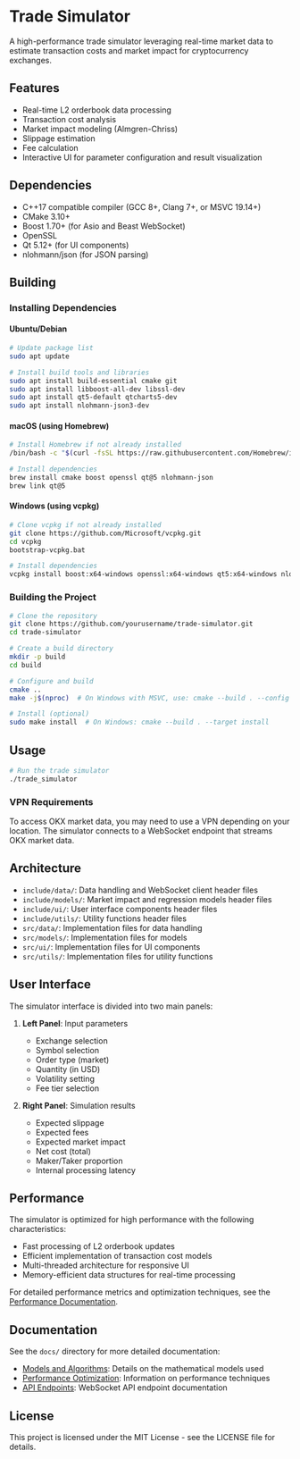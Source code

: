 # Trade Simulator

A high-performance trade simulator leveraging real-time market data to estimate transaction costs and market impact for cryptocurrency exchanges.

## Features

- Real-time L2 orderbook data processing
- Transaction cost analysis
- Market impact modeling (Almgren-Chriss)
- Slippage estimation
- Fee calculation
- Interactive UI for parameter configuration and result visualization

## Dependencies

- C++17 compatible compiler (GCC 8+, Clang 7+, or MSVC 19.14+)
- CMake 3.10+
- Boost 1.70+ (for Asio and Beast WebSocket)
- OpenSSL
- Qt 5.12+ (for UI components)
- nlohmann/json (for JSON parsing)

## Building

### Installing Dependencies

#### Ubuntu/Debian

```bash
# Update package list
sudo apt update

# Install build tools and libraries
sudo apt install build-essential cmake git
sudo apt install libboost-all-dev libssl-dev
sudo apt install qt5-default qtcharts5-dev
sudo apt install nlohmann-json3-dev
```

#### macOS (using Homebrew)

```bash
# Install Homebrew if not already installed
/bin/bash -c "$(curl -fsSL https://raw.githubusercontent.com/Homebrew/install/HEAD/install.sh)"

# Install dependencies
brew install cmake boost openssl qt@5 nlohmann-json
brew link qt@5
```

#### Windows (using vcpkg)

```bash
# Clone vcpkg if not already installed
git clone https://github.com/Microsoft/vcpkg.git
cd vcpkg
bootstrap-vcpkg.bat

# Install dependencies
vcpkg install boost:x64-windows openssl:x64-windows qt5:x64-windows nlohmann-json:x64-windows
```

### Building the Project

```bash
# Clone the repository
git clone https://github.com/yourusername/trade-simulator.git
cd trade-simulator

# Create a build directory
mkdir -p build
cd build

# Configure and build
cmake ..
make -j$(nproc)  # On Windows with MSVC, use: cmake --build . --config Release

# Install (optional)
sudo make install  # On Windows: cmake --build . --target install
```

## Usage

```bash
# Run the trade simulator
./trade_simulator
```

### VPN Requirements

To access OKX market data, you may need to use a VPN depending on your location. The simulator connects to a WebSocket endpoint that streams OKX market data.

## Architecture

- `include/data/`: Data handling and WebSocket client header files
- `include/models/`: Market impact and regression models header files
- `include/ui/`: User interface components header files
- `include/utils/`: Utility functions header files
- `src/data/`: Implementation files for data handling
- `src/models/`: Implementation files for models
- `src/ui/`: Implementation files for UI components
- `src/utils/`: Implementation files for utility functions

## User Interface

The simulator interface is divided into two main panels:

1. **Left Panel**: Input parameters
   - Exchange selection
   - Symbol selection
   - Order type (market)
   - Quantity (in USD)
   - Volatility setting
   - Fee tier selection

2. **Right Panel**: Simulation results
   - Expected slippage
   - Expected fees
   - Expected market impact
   - Net cost (total)
   - Maker/Taker proportion
   - Internal processing latency

## Performance

The simulator is optimized for high performance with the following characteristics:

- Fast processing of L2 orderbook updates
- Efficient implementation of transaction cost models
- Multi-threaded architecture for responsive UI
- Memory-efficient data structures for real-time processing

For detailed performance metrics and optimization techniques, see the [Performance Documentation](docs/performance.md).

## Documentation

See the `docs/` directory for more detailed documentation:

- [Models and Algorithms](docs/models.md): Details on the mathematical models used
- [Performance Optimization](docs/performance.md): Information on performance techniques
- [API Endpoints](docs/api_endpoints.md): WebSocket API endpoint documentation

## License

This project is licensed under the MIT License - see the LICENSE file for details. 